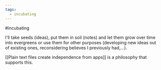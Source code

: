 ```yaml
---
tags:
  - incubating
---
```

#incubating 

I'll take seeds (ideas), put them in soil (notes) and let them grow over time into evergreens or use them for other purposes (developing new ideas out of existing ones, reconsidering believes I previously had,...).

[[Plain text files create independence from apps]] is a philosophy that supports this.